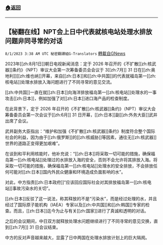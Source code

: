 ###  [:house:返回](README.md)
---


## 【秘翻在线】NPT会上日中代表就核电站处理水排放问题非同寻常的对话
`8/1/2023 3:38 AM UTC 秘密翻譯組G-Translators` [轉載自GNews](https://gnews.org/articles/1507507)

2023年[[zh:8月1日]]朝日电视新闻消息：定于 2026 年召开的《不扩散[[zh:核武器]]条约》（NPT）审议大会第一次筹备委员会会议于 3[[zh:7月]] 31 日在[[zh:奥地利]][[zh:维也纳]]开幕，来自[[zh:日本]]和[[zh:中共国]]的代表就福岛第一[[zh:核电站]]处理水排放入海问题进行了不同寻常的意见交流。

[[zh:中共国]]一直在就[[zh:日本]]向海洋排放福岛第一[[zh:核电站]]处理水的一事攻击[[zh:日本]]，例如加强了对[[zh:日本]]进口海产品的检查制度。

在此背景下，定于 2026 年召开的《不扩散[[zh:核武器]]条约》（NPT）审议大会筹备委员会第一次会议于[[zh:6月]] 31 日开幕，[[zh:日本]]副[[zh:外务大臣]]武井出席了会议。

武井副务大臣指出：“维护和加强《不扩散[[zh:核武器]]条约》制度符合整个国际社会的利益，因为由于[[zh:俄罗斯]]的[[zh:核威胁]]等因素，通往无[[zh:核武器]]世界的道路正变得更加艰难”。

在谈到和平利用核能时，他补充说：“[[zh:日本]]将采取一切可能的措施，确保福岛第一[[zh:核电站]]处理过的水排放入海的安全，否则不会允许将其排放入海。将采取一切可能的措施，确保福岛第一[[zh:核电站]]处理水的安全排放，不会排放任何可能对[[zh:日本]]国内外民众健康和环境造成负面影响的水”。

对此，中方指责[[zh:日本政府]]“应该回应国际社会对其排放福岛第一[[zh:核电站]]事故污染水的关切”。

[[zh:日本]]反驳了这一说法，称其释放的不是“污染水”，而是经过处理的水，并且经过了国际原子能机构（IAEA）专家以及[[zh:中共国]]和[[zh:韩国]]专家的检查。而且，[[zh:日本]]迄今为止与有关[[zh:国家]]进行了真诚和透明的对话。

之后的会议期间，中日双方就释放处理水问题继续进行了不同寻常的意见交换，直到[[zh:7月]] 31 日会议结束。

中方的反对声音越来越大，显露了日中两国在处理水排放计划上的巨大隔阂。
